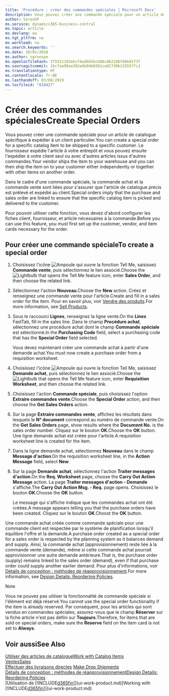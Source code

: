 ```yaml
---
title: 'Procédure : créer des commandes spéciales | Microsoft Docs'
description: Vous pouvez créer une commande spéciale pour un article de catalogue spécifique à expédier à un client particulier. Le fournisseur expédie l'article à votre entrepôt et vous pouvez ensuite l'expédier à votre client seul ou avec d'autres articles issus d'autres commandes.
author: SorenGP
ms.service: dynamics365-business-central
ms.topic: article
ms.devlang: na
ms.tgt_pltfrm: na
ms.workload: na
ms.search.keywords: ''
ms.date: 10/01/2018
ms.author: sgroespe
ms.openlocfilehash: 3f5521102ebcf4ad6b5bcb88c862106fd6b85f3f
ms.sourcegitcommit: 1bcfaa99ea302e6b84b8361ca02730b135557fc1
ms.translationtype: HT
ms.contentlocale: fr-BE
ms.lasthandoff: 03/08/2019
ms.locfileid: "818427"
---
```

# <a name="create-special-orders"></a><span data-ttu-id="c9702-104">Créer des commandes spéciales</span><span class="sxs-lookup"><span data-stu-id="c9702-104">Create Special Orders</span></span>
<span data-ttu-id="c9702-105">Vous pouvez créer une commande spéciale pour un article de catalogue spécifique à expédier à un client particulier.</span><span class="sxs-lookup"><span data-stu-id="c9702-105">You can create a special order for a specific catalog item to be shipped to a specific customer.</span></span> <span data-ttu-id="c9702-106">Le fournisseur expédie l'article à votre entrepôt et vous pouvez ensuite l'expédier à votre client seul ou avec d'autres articles issus d'autres commandes.</span><span class="sxs-lookup"><span data-stu-id="c9702-106">Your vendor ships the item to your warehouse and you can then ship the item on to your customer either independently or together with other items on another order.</span></span>  

<span data-ttu-id="c9702-107">Dans le cadre d'une commande spéciale, la commande achat et la commande vente sont liées pour s'assurer que l'article de catalogue précis est prélevé et expédié au client.</span><span class="sxs-lookup"><span data-stu-id="c9702-107">Special orders imply that the purchase and sales order are linked to ensure that the specific catalog item is picked and delivered to the customer.</span></span>  

<span data-ttu-id="c9702-108">Pour pouvoir utiliser cette fonction, vous devez d'abord configurer les fiches client, fournisseur, et article nécessaires à la commande.</span><span class="sxs-lookup"><span data-stu-id="c9702-108">Before you can use this feature, you must first set up the customer, vendor, and item cards necessary for the order.</span></span>  

## <a name="to-create-a-special-order"></a><span data-ttu-id="c9702-109">Pour créer une commande spéciale</span><span class="sxs-lookup"><span data-stu-id="c9702-109">To create a special order</span></span>  
1.  <span data-ttu-id="c9702-110">Choisissez l'icône ![Ampoule qui ouvre la fonction Tell Me](media/ui-search/search_small.png "Dites-moi ce que vous voulez faire"), saisissez **Commande vente**, puis sélectionnez le lien associé.</span><span class="sxs-lookup"><span data-stu-id="c9702-110">Choose the ![Lightbulb that opens the Tell Me feature](media/ui-search/search_small.png "Tell me what you want to do") icon, enter **Sales Order**, and then choose the related link.</span></span>  
2. <span data-ttu-id="c9702-111">Sélectionnez l'action **Nouveau**.</span><span class="sxs-lookup"><span data-stu-id="c9702-111">Choose the **New** action.</span></span> <span data-ttu-id="c9702-112">Créez et renseignez une commande vente pour l'article.</span><span class="sxs-lookup"><span data-stu-id="c9702-112">Create and fill in a  sales order for the item.</span></span> <span data-ttu-id="c9702-113">Pour en savoir plus, voir [Vendre des produits](sales-how-sell-products.md).</span><span class="sxs-lookup"><span data-stu-id="c9702-113">For more information, see [Sell Products](sales-how-sell-products.md).</span></span>
3.  <span data-ttu-id="c9702-114">Sous le raccourci **Lignes**, renseignez la ligne vente.</span><span class="sxs-lookup"><span data-stu-id="c9702-114">On the **Lines** FastTab, fill in the sales line.</span></span> <span data-ttu-id="c9702-115">Dans le champ **Procédure achat**, sélectionnez une procédure achat dont le champ **Commande spéciale** est sélectionné.</span><span class="sxs-lookup"><span data-stu-id="c9702-115">In the **Purchasing Code** field, select a purchasing code that has the **Special Order** field selected.</span></span>

    <span data-ttu-id="c9702-116">Vous devez maintenant créer une commande achat à partir d'une demande achat.</span><span class="sxs-lookup"><span data-stu-id="c9702-116">You must now create a purchase order from a requisition worksheet.</span></span>  
4. <span data-ttu-id="c9702-117">Choisissez l'icône ![Ampoule qui ouvre la fonction Tell Me](media/ui-search/search_small.png "Dites-moi ce que vous voulez faire"), saisissez **Demande achat**, puis sélectionnez le lien associé.</span><span class="sxs-lookup"><span data-stu-id="c9702-117">Choose the ![Lightbulb that opens the Tell Me feature](media/ui-search/search_small.png "Tell me what you want to do") icon, enter **Requisition Worksheet**, and then choose the related link.</span></span>  
5. <span data-ttu-id="c9702-118">Choisissez l'action **Commande spéciale**, puis choisissez l'option **Extraire commandes vente**.</span><span class="sxs-lookup"><span data-stu-id="c9702-118">Choose the **Special Order** action, and then choose the **Get Sales Orders** action.</span></span>  
6.  <span data-ttu-id="c9702-119">Sur la page **Extraire commandes vente**, affichez les résultats dans lesquels le **N° document** correspond au numéro de commande vente.</span><span class="sxs-lookup"><span data-stu-id="c9702-119">On the **Get Sales Orders** page, show results where the **Document No.** is the sales order number.</span></span> <span data-ttu-id="c9702-120">Cliquez sur le bouton **OK**.</span><span class="sxs-lookup"><span data-stu-id="c9702-120">Choose the **OK** button.</span></span> <span data-ttu-id="c9702-121">Une ligne demande achat est créée pour l'article.</span><span class="sxs-lookup"><span data-stu-id="c9702-121">A requisition worksheet line is created for the item.</span></span>  
7.  <span data-ttu-id="c9702-122">Dans la ligne demande achat, sélectionnez **Nouveau** dans le champ **Message d'action**.</span><span class="sxs-lookup"><span data-stu-id="c9702-122">On the requisition worksheet line, in the **Action Message** field, select **New**.</span></span>  
8.  <span data-ttu-id="c9702-123">Sur la page **Demande achat**, sélectionnez l'action **Traiter messages d'action**.</span><span class="sxs-lookup"><span data-stu-id="c9702-123">On the **Req. Worksheet** page, choose the **Carry Out Action Message** action.</span></span> <span data-ttu-id="c9702-124">La page **Traiter messages d'action - Demande** s'affiche.</span><span class="sxs-lookup"><span data-stu-id="c9702-124">The **Carry Out Action Msg. - Req.** page opens.</span></span> <span data-ttu-id="c9702-125">Choisissez le bouton **OK**.</span><span class="sxs-lookup"><span data-stu-id="c9702-125">Choose the **OK** button.</span></span>  

    <span data-ttu-id="c9702-126">Le message qui s'affiche indique que les commandes achat ont été créées.</span><span class="sxs-lookup"><span data-stu-id="c9702-126">A message appears telling you that the purchase orders have been created.</span></span> <span data-ttu-id="c9702-127">Cliquez sur le bouton **OK**.</span><span class="sxs-lookup"><span data-stu-id="c9702-127">Choost the **OK** button.</span></span>  

<span data-ttu-id="c9702-128">Une commande achat créée comme commande spéciale pour une commande client est respectée par le système de planification lorsqu'il équilibre l'offre et la demande.</span><span class="sxs-lookup"><span data-stu-id="c9702-128">A purchase order created as a special order for a sales order is respected by the planning system as it balances demand and supply.</span></span> <span data-ttu-id="c9702-129">Ainsi, la commande achat (approvisionnement) reste liée à la commande vente (demande), même si cette commande achat pourrait approvisionner une autre demande antérieure.</span><span class="sxs-lookup"><span data-stu-id="c9702-129">That is, the purchase order (supply) remains linked to the sales order (demand), even if that purchase order could supply another earlier demand.</span></span> <span data-ttu-id="c9702-130">Pour plus d'informations, voir [Détails de conception : méthodes de réapprovisionnement](design-details-reservation-order-tracking-and-action-messaging.md).</span><span class="sxs-lookup"><span data-stu-id="c9702-130">For more information, see [Design Details: Reordering Policies](design-details-reservation-order-tracking-and-action-messaging.md).</span></span>  

> [!NOTE]  
>  <span data-ttu-id="c9702-131">Vous ne pouvez pas utiliser la fonctionnalité de commande spéciale si l'élément est déjà réservé.</span><span class="sxs-lookup"><span data-stu-id="c9702-131">You cannot use the special order functionality if the item is already reserved.</span></span> <span data-ttu-id="c9702-132">Par conséquent, pour les articles qui sont vendus en commandes spéciales, assurez\-vous que le champ **Réserver** sur la fiche article n'est pas défini sur **Toujours**.</span><span class="sxs-lookup"><span data-stu-id="c9702-132">Therefore, for items that are sold on special orders, make sure the **Reserve** field on the item card is not set to **Always**.</span></span>  

## <a name="see-also"></a><span data-ttu-id="c9702-133">Voir aussi</span><span class="sxs-lookup"><span data-stu-id="c9702-133">See Also</span></span>  
[<span data-ttu-id="c9702-134">Utiliser des articles de catalogue</span><span class="sxs-lookup"><span data-stu-id="c9702-134">Work with Catalog Items</span></span>](inventory-how-work-nonstock-items.md)  
[<span data-ttu-id="c9702-135">Ventes</span><span class="sxs-lookup"><span data-stu-id="c9702-135">Sales</span></span>](sales-manage-sales.md)  
<span data-ttu-id="c9702-136">[Effectuer des livraisons directes](sales-how-drop-shipment.md) </span><span class="sxs-lookup"><span data-stu-id="c9702-136">[Make Drop Shipments](sales-how-drop-shipment.md) </span></span>  
[<span data-ttu-id="c9702-137">Détails de conception : méthodes de réapprovisionnement</span><span class="sxs-lookup"><span data-stu-id="c9702-137">Design Details: Reordering Policies</span></span>](design-details-reservation-order-tracking-and-action-messaging.md)  
<span data-ttu-id="c9702-138">[Utilisation de [!INCLUDE[d365fin](includes/d365fin_md.md)]](ui-work-product.md)</span><span class="sxs-lookup"><span data-stu-id="c9702-138">[Working with [!INCLUDE[d365fin](includes/d365fin_md.md)]](ui-work-product.md)</span></span>
